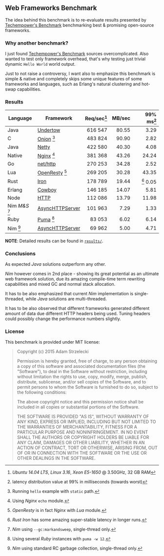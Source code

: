 Web Frameworks Benchmark
------------------------
[techempower]: https://www.techempower.com/benchmarks/

The idea behind this benchmark is to re-evaluate results presented by
[Techempower's Benchmark][techempower] benchmarking best & promising
open-source frameworks.


### Why another benchmark?

I just found [Techempower's Benchmark][techempower] sources overcomplicated.
Also wanted to test only framework overhead, that's why testing just trivial
dynamic `Hello World` world output.

Just to not raise a controversy, I want also to emphasize this benchmark is
simple & native and completely skips some unique features of some frameworks
and languages, such as Erlang's natural clustering and hot-swap capabilities.


### Results

[undertow]: http://undertow.io
[netty]: http://netty.io
[node]: https://nodejs.org/api/cluster.html
[go]: http://golang.org/pkg/net/http/
[onion]: https://github.com/davidmoreno/onion
[cowboy]: http://ninenines.eu/docs/en/cowboy/1.0/guide/getting_started/
[nim]: http://nim-lang.org
[puma]: http://puma.io
[echo]: http://wiki.nginx.org/HttpEchoModule
[resty]: http://openresty.org
[iron]: http://ironframework.io
[jester]: https://github.com/dom96/jester
[jesterpr1]: https://github.com/dom96/jester/pull/32
[jesterpr2]: https://github.com/dom96/jester/pull/33

|  Language     |        Framework         | Req/sec[^1]| MB/sec|  99% ms[^2]|
| ------------- | ------------------------ | ----------:| -----:| ----------:|
| Java          | [Undertow][undertow]     |   616 547  | 80.55 |       3.29 |
| C             | [Onion][onion]       [^3]|   483 824  | 90.90 |       2.82 |
| Java          | [Netty][netty]           |   422 580  | 40.30 |       4.08 |
| Native        | [Nginx][echo]        [^4]|   381 368  | 43.26 |      24.24 |
| Go            | [net/http][go]           |   270 253  | 34.28 |       2.52 |
| Lua           | [OpenResty][resty]   [^5]|   269 205  | 30.28 |      43.35 |
| Rust          | [Iron][iron]             |   178 789  | 19.44 |[^6]   0.05 |
| Erlang        | [Cowboy][cowboy]         |   146 185  | 14.07 |       5.81 |
| Node          | [HTTP][node]             |   112 086  | 13.79 |      11.98 |
| Nim *M&S* [^7]| [AsyncHTTPServer][nim]   |   101 963  |  7.29 |       1.33 |
| Ruby          | [Puma][puma]         [^8]|    83 053  |  6.02 |       6.14 |
| Nim       [^9]| [AsyncHTTPServer][nim]   |    69 962  |  5.00 |       4.71 |

[^1]: *Ubuntu 14.04 LTS*, *Linux 3.16*, *Xeon E5-1650* @ 3.50GHz, 32 GB RAM  
[^2]: latency distribution value at 99% in milliseconds (towards worst)  
  
[^3]: Running `hello` example with `static` path.  
[^4]: Using *Nginx* `echo` module.  
[^5]: *OpenResty* is in fact *Nginx* with *Lua* module.  
[^6]: *Rust* *Iron* has some amazing super-stable latency in longer runs.  
[^7]: *Nim* using `--gc:markandsweep`, single-thread only.  
[^8]: Using several *Ruby* instances with `puma -w 12`.  
[^9]: *Nim* using standard RC garbage collection, single-thread only.  

**NOTE**: Detailed results can be found in [`results/`](results).

### Conclusions

As expected *Java* solutions outperform any other.

*Nim* however comes in 2nd place - showing its great potential as an ultimate
web framework solution, due its amazing compile-time term rewriting
capabilities and mixed GC and normal stack allocation.

It has to be also emphasized that current *Nim* implementation is
single-threaded, while *Java* solutions are multi-threaded.

It has to be also observed that different frameworks generated different amount
of data due different HTTP headers being used. Tuning headers could possibly
change the performance numbers slightly.

### License

This benchmark is provided under MIT license:

> Copyright (c) 2015 Adam Strzelecki
>
> Permission is hereby granted, free of charge, to any person obtaining
> a copy of this software and associated documentation files (the
> "Software"), to deal in the Software without restriction, including
> without limitation the rights to use, copy, modify, merge, publish,
> distribute, sublicense, and/or sell copies of the Software, and to
> permit persons to whom the Software is furnished to do so, subject to
> the following conditions:
>
> The above copyright notice and this permission notice shall be
> included in all copies or substantial portions of the Software.
>
> THE SOFTWARE IS PROVIDED "AS IS", WITHOUT WARRANTY OF ANY KIND,
> EXPRESS OR IMPLIED, INCLUDING BUT NOT LIMITED TO THE WARRANTIES OF
> MERCHANTABILITY, FITNESS FOR A PARTICULAR PURPOSE AND
> NONINFRINGEMENT. IN NO EVENT SHALL THE AUTHORS OR COPYRIGHT HOLDERS BE
> LIABLE FOR ANY CLAIM, DAMAGES OR OTHER LIABILITY, WHETHER IN AN ACTION
> OF CONTRACT, TORT OR OTHERWISE, ARISING FROM, OUT OF OR IN CONNECTION
> WITH THE SOFTWARE OR THE USE OR OTHER DEALINGS IN THE SOFTWARE.
